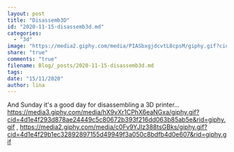 ```yaml
---
layout: post
title: "Disassemb3D"
id: "2020-11-15-disassemb3d.md"
categories:
  - "3d"
image: "https://media2.giphy.com/media/PIASbxgjdcvtL8cpsM/giphy.gif?cid=4d1e4f291fb8e44ee21764a7ed2428eb3931648f8e21028d&rid=giphy.gif"
share: "true"
comments: "true"
filename: Blog/_posts/2020-11-15-disassemb3d.md
tags: 
date: "15/11/2020"
author: lina
---
```


And Sunday it's a good day for disassembling a 3D printer...
https://media3.giphy.com/media/hX9vXr1CPhX6eaNGxa/giphy.gif?cid=4d1e4f293d878ae24449c5c80672b393f216dd063b85ab5e&rid=giphy.gif , https://media2.giphy.com/media/c0Fv9YJIz388tsGBks/giphy.gif?cid=4d1e4f29b1ec32892897155d49949f3a050c8bdfb4d0e607&rid=giphy.gif